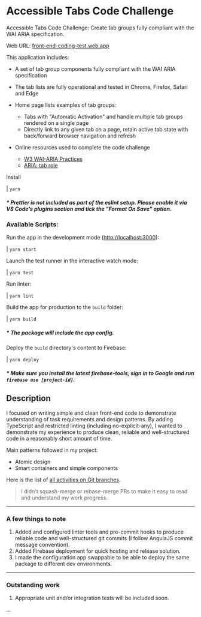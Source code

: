 # Accessible Tabs Code Challenge

Accessible Tabs Code Challenge: Create tab groups fully compliant with the WAI ARIA specification.

Web URL: [front-end-coding-test.web.app](https://front-end-coding-test.web.app)

This application includes:

- A set of tab group components fully compliant with the WAI ARIA specification
- The tab lists are fully operational and tested in Chrome, Firefox, Safari and Edge
- Home page lists examples of tab groups:

  - Tabs with "Automatic Activation" and handle multiple tab groups rendered on a single page
  - Directly link to any given tab on a page, retain active tab state with back/forward browser navigation and refresh

- Online resources used to complete the code challenge
  - [W3 WAI-ARIA Practices](https://www.w3.org/TR/wai-aria-practices-1.1/#tabpanel)
  - [ARIA: tab role](https://developer.mozilla.org/en-US/docs/Web/Accessibility/ARIA/Roles/Tab_Role)

Install

| `yarn`

##### \* Prettier is not included as part of the eslint setup. Please enable it via VS Code's plugins section and tick the "Format On Save" option.

### Available Scripts:

Run the app in the development mode ([http://localhost:3000](http://localhost:3000)):

| `yarn start`

Launch the test runner in the interactive watch mode:

| `yarn test`

Run linter:

| `yarn lint`

Build the app for production to the `build` folder:

| `yarn build`

##### \* The package will include the app config.

Deploy the `build` directory's content to Firebase:

| `yarn deploy`

##### \* Make sure you install the latest firebase-tools, sign in to Google and run `firebase use [project-id]`.

## Description

I focused on writing simple and clean front-end code to demonstrate understanding of task requirements and design patterns. By adding TypeScript and restricted linting (including no-explicit-any), I wanted to demonstrate my experience to produce clean, reliable and well-structured code in a reasonably short amount of time.

Main patterns followed in my project:

- Atomic design
- Smart containers and simple components

Here is the list of [all activities on Git branches](https://github.com/alanrad/accessible-tabs-code-challenge/branches/yours).

> I didn't squash-merge or rebase-merge PRs to make it easy to read and understand my work progress.

---

### A few things to note

1. Added and configured linter tools and pre-commit hooks to produce reliable code and well-structured git commits (I follow AngulaJS commit message convention).
2. Added Firebase deployment for quick hosting and release solution.
3. I made the configuration app swappable to be able to deploy the same package to different dev environments.

---

### Outstanding work

1. Appropriate unit and/or integration tests will be included soon.

...
